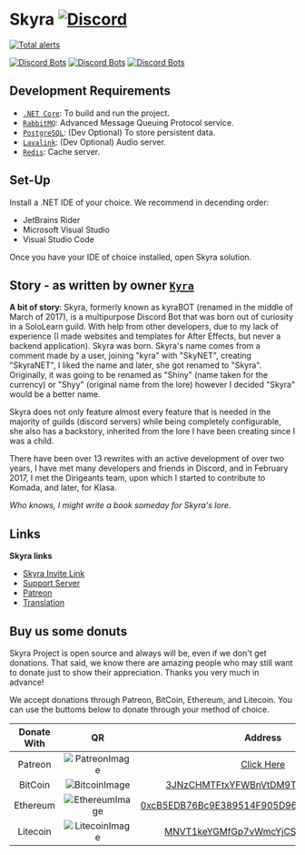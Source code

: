 # Skyra [![Discord](https://discordapp.com/api/guilds/254360814063058944/embed.png)](https://join.skyra.pw)

[![Total alerts](https://img.shields.io/lgtm/alerts/g/skyra-project/skyra-sharp.svg?logo=lgtm&logoWidth=18)](https://lgtm.com/projects/g/skyra-project/skyra-sharp/alerts/)
<!-- [![Language grade: C#](https://img.shields.io/lgtm/grade/csharp/g/skyra-project/skyra-sharp.svg?logo=lgtm&logoWidth=18)](https://lgtm.com/projects/g/skyra-project/skyra-sharp/context:csharp) -->
[![Discord Bots](https://discordbots.org/api/widget/status/266624760782258186.svg?noavatar=true)](https://discordbots.org/bot/266624760782258186)
[![Discord Bots](https://discordbots.org/api/widget/servers/266624760782258186.svg?noavatar=true)](https://discordbots.org/bot/266624760782258186)
[![Discord Bots](https://discordbots.org/api/widget/upvotes/266624760782258186.svg?noavatar=true)](https://discordbots.org/bot/266624760782258186)

## Development Requirements

-   [`.NET Core`]: To build and run the project.
-   [`RabbitMQ`]: Advanced Message Queuing Protocol service.
-   [`PostgreSQL`]: (Dev Optional) To store persistent data.
-   [`Lavalink`]: (Dev Optional) Audio server.
-   [`Redis`]: Cache server.
<!-- -   [`InfluxDB`]: (Dev Optional) Analytics, Statistics, and Audit storage. -->

## Set-Up

Install a .NET IDE of your choice. We recommend in decending order:
- JetBrains Rider
- Microsoft Visual Studio
- Visual Studio Code

Once you have your IDE of choice installed, open Skyra solution.

## Story - as written by owner [`Kyra`]

**A bit of story**: Skyra, formerly known as kyraBOT (renamed in the middle of March of 2017), is a multipurpose Discord
Bot that was born out of curiosity in a SoloLearn guild. With help from other developers, due to my lack of experience
(I made websites and templates for After Effects, but never a backend application). Skyra was born. Skyra's name comes
from a comment made by a user, joining "kyra" with "SkyNET", creating "SkyraNET", I liked the name and later, she got
renamed to "Skyra". Originally, it was going to be renamed as "Shiny" (name taken for the currency) or "Shyy" (original
name from the lore) however I decided "Skyra" would be a better name.

Skyra does not only feature almost every feature that is needed in the majority of guilds (discord servers) while being
completely configurable, she also has a backstory, inherited from the lore I have been creating since I was a child.

There have been over 13 rewrites with an active development of over two years, I have met many developers and friends in
Discord, and in February 2017, I met the Dirigeants team, upon which I started to contribute to Komada, and later, for
Klasa.

_Who knows, I might write a book someday for Skyra's lore._

## Links

**Skyra links**

-   [Skyra Invite Link]
-   [Support Server]
-   [Patreon]
-   [Translation]

## Buy us some donuts

Skyra Project is open source and always will be, even if we don't get donations. That said, we know there are amazing people who
may still want to donate just to show their appreciation. Thanks you very much in advance!

We accept donations through Patreon, BitCoin, Ethereum, and Litecoin. You can use the buttoms below to donate through your method of choice.

| Donate With |         QR         |                                                                  Address                                                                  |
| :---------: | :----------------: | :---------------------------------------------------------------------------------------------------------------------------------------: |
|   Patreon   | ![PatreonImage][]  |                                               [Click Here](https://www.patreon.com/kyranet)                                               |
|   BitCoin   | ![BitcoinImage][]  |         [3JNzCHMTFtxYFWBnVtDM9Tt34zFbKvdwco](bitcoin:3JNzCHMTFtxYFWBnVtDM9Tt34zFbKvdwco?amount=0.01&label=Skyra%20Discord%20Bot)          |
|  Ethereum   | ![EthereumImage][] | [0xcB5EDB76Bc9E389514F905D9680589004C00190c](ethereum:0xcB5EDB76Bc9E389514F905D9680589004C00190c?amount=0.01&label=Skyra%20Discord%20Bot) |
|  Litecoin   | ![LitecoinImage][] |         [MNVT1keYGMfGp7vWmcYjCS8ntU8LNvjnqM](litecoin:MNVT1keYGMfGp7vWmcYjCS8ntU8LNvjnqM?amount=0.01&label=Skyra%20Discord%20Bot)         |

<!----------------- LINKS --------------->

[`.net core`]:          https://dotnet.microsoft.com/download
[`postgresql`]:         https://www.postgresql.org/download/
[`lavalink`]:           https://github.com/Frederikam/Lavalink
[`rabbitmq`]:           https://www.rabbitmq.com/
[`redis`]:              https://redis.io/
<!-- [`influxdb`]:           https://portal.influxdata.com/downloads/ -->

[`kyra`]:               https://github.com/kyranet

[skyra invite link]:    https://skyra.pw/invite
[support server]:       https://join.skyra.pw
[patreon]:              https://www.patreon.com/kyranet
[translation]:          https://skyra.pw/translate

[patreonimage]:         https://raw.githubusercontent.com/skyra-project/Skyra/master/assets/github/patreon.png
[bitcoinimage]:         https://raw.githubusercontent.com/skyra-project/Skyra/master/assets/github/bitcoin.png
[ethereumimage]:        https://raw.githubusercontent.com/skyra-project/Skyra/master/assets/github/ethereum.png
[litecoinimage]:        https://raw.githubusercontent.com/skyra-project/Skyra/master/assets/github/litecoin.png
